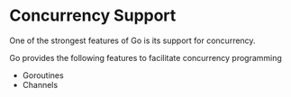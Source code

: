 # Concurrency Support

One of the strongest features of Go is its support for concurrency. 

Go provides the following features to facilitate concurrency programming

* Goroutines
* Channels

